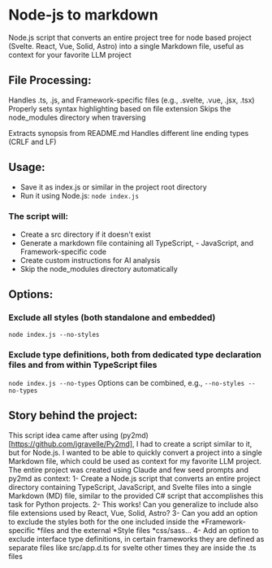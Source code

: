# Node-js to markdown
Node.js script that converts an entire project tree for node based project (Svelte. React, Vue, Solid, Astro) into a single Markdown file, useful as context for your favorite LLM project

## File Processing:

Handles .ts, .js, and  Framework-specific files (e.g., .svelte, .vue, .jsx, .tsx)
Properly sets syntax highlighting based on file extension
Skips the node_modules directory when traversing

Extracts synopsis from README.md 
Handles different line ending types (CRLF and LF)

## Usage:
- Save it as index.js or similar in the project root directory
- Run it using Node.js: `node index.js`

### The script will:

- Create a src directory if it doesn't exist
- Generate a markdown file containing all TypeScript, - JavaScript, and Framework-specific code
- Create custom instructions for AI analysis
- Skip the node_modules directory automatically

## Options:
### Exclude all styles (both standalone and embedded)
`node index.js --no-styles`
### Exclude type definitions, both from dedicated type declaration files and from within TypeScript files
`node index.js --no-types`
Options can be combined, e.g., `--no-styles --no-types`

## Story behind the project:
This script idea came after using (py2md)[https://github.com/jgravelle/Py2md], I had to create a script similar to it, but for Node.js. I wanted to be able to quickly convert a project into a single Markdown file, which could be used as context for my favorite LLM project.
The entire project was created using Claude and few seed prompts and py2md as context:
1- Create a Node.js script that converts an entire project directory containing TypeScript, JavaScript, and Svelte files into a single Markdown (MD) file, similar to the provided C# script that accomplishes this task for Python projects.
2- This works! Can you generalize to include also file extensions used by React, Vue, Solid, Astro?
3- Can you add an option to exclude the styles both for the one included inside the *Framework-specific *files and the external *Style files *css/sass...
4- Add an option to exclude interface type definitions, in certain frameworks they are defined as separate files like src/app.d.ts for svelte other times they are inside the .ts files
